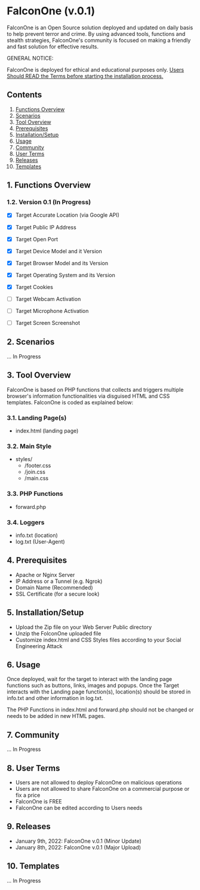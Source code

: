 # FalconOne (v.0.1)

FalconOne is an Open Source solution deployed and updated on daily basis to help prevent terror and crime. 
By using advanced tools, functions and stealth strategies, FalconOne's community is focused on making a friendly and fast solution for effective results.

GENERAL NOTICE:

FalconOne is deployed for ethical and educational purposes only. [Users Should READ the Terms before starting the installation process.](#8-user-Terms)


## Contents

1. [Functions Overview](#1-functions-overview)
2. [Scenarios](#1-Functions-Overview)
3. [Tool Overview](#3-Tool-Overview)
4. [Prerequisites](#4-Prerequisites)
5. [Installation/Setup](#5-InstallationSetup)
6. [Usage](#6-Usage)
7. [Community](#7-Community)
8. [User Terms](#8-user-Terms)
9. [Releases](#9-Releases)
10. [Templates](#10-Templates)


## 1. Functions Overview

### 1.2. Version 0.1 (In Progress)

- [x] Target Accurate Location (via Google API)
- [x] Target Public IP Address
- [x] Target Open Port
- [x] Target Device Model and it Version
- [x] Target Browser Model and its Version
- [x] Target Operating System and its Version
- [x] Target Cookies
- [ ] Target Webcam Activation
- [ ] Target Microphone Activation
- [ ] Target Screen Screenshot


## 2. Scenarios

... In Progress


## 3. Tool Overview

FalconOne is based on PHP functions that collects and triggers multiple browser's information functionalities via disguised HTML and CSS templates.
FalconOne is coded as explained below:

### 3.1. Landing Page(s)

- index.html (landing page)

### 3.2. Main Style

- styles/
  - /footer.css
  - /join.css
  - /main.css

### 3.3. PHP Functions

- forward.php

### 3.4. Loggers

- info.txt (location)
- log.txt (User-Agent)


## 4. Prerequisites

- Apache or Nginx Server
- IP Address or a Tunnel (e.g. Ngrok)
- Domain Name (Recommended)
- SSL Certificate (for a secure look)


## 5. Installation/Setup

- Upload the Zip file on your Web Server Public directory
- Unzip the FolconOne uploaded file
- Customize index.html and CSS Styles files according to your Social Engineering Attack


## 6. Usage

Once deployed, wait for the target to interact with the landing page functions such as buttons, links, images and popups.
Once the Target interacts with the Landing page function(s), location(s) should be stored in info.txt and other information in log.txt.

The PHP Functions in index.html and forward.php should not be changed or needs to be added in new HTML pages.


## 7. Community

... In Progress


## 8. User Terms

- Users are not allowed to deploy FalconOne on malicious operations
- Users are not allowed to share FalconOne on a commercial purpose or fix a price
- FalconOne is FREE
- FalconOne can be edited according to Users needs


## 9. Releases

- January 9th, 2022: FalconOne v.0.1 (Minor Update)
- January 8th, 2022: FalconOne v.0.1 (Major Upload)


## 10. Templates

... In Progress
